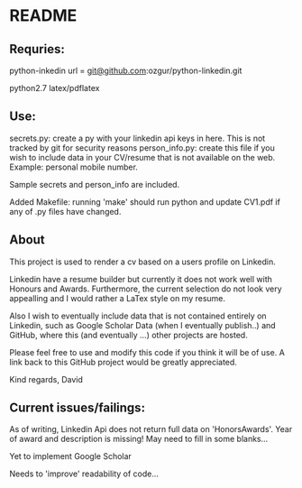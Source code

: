 README
=============

Requries:
-------
python-inkedin url = git@github.com:ozgur/python-linkedin.git

python2.7
latex/pdflatex


Use:
-------
secrets.py: create a py with your linkedin api keys in here. This is not tracked by git for security reasons
person_info.py: create this file if you wish to include data in your CV/resume that is not available on the web. Example: personal mobile number.

Sample secrets and person_info are included.

Added Makefile: running 'make' should run python and update CV1.pdf if any of .py files have changed.

About
-------
This project is used to render a cv based on a users profile on Linkedin.

Linkedin have a resume builder but currently it does not work well with Honours and Awards.
Furthermore, the current selection do not look very appealling and I would rather a LaTex style on my resume.

Also I wish to eventually include data that is not contained entirely on Linkedin, such as Google Scholar Data (when I eventually publish..) and GitHub, where this (and eventually ...) other projects are hosted.

Please feel free to use and modify this code if you think it will be of use. A link back to this GitHub project would be greatly appreciated.

Kind regards,
David


Current issues/failings:
---------------------
As of writing, Linkedin Api does not return full data on 'HonorsAwards'. Year of award and description is missing! May need to fill in some blanks...

Yet to implement Google Scholar

Needs to 'improve' readability of code...